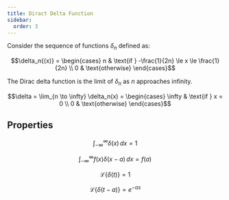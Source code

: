 ```yaml
---
title: Diract Delta Function
sidebar:
  order: 3
---
```


Consider the sequence of functions $\delta_n$ defined as:

```math
\delta_n{(x)} = \begin{cases}
n & \text{if } -\frac{1}{2n} \le x \le \frac{1}{2n} \\
0 & \text{otherwise}
\end{cases}
```

The Dirac delta function is the limit of $\delta_n$ as $n$ approaches infinity.

```math
\delta = \lim_{n \to \infty} \delta_n(x) = \begin{cases}
\infty & \text{if } x = 0 \\
0 & \text{otherwise}
\end{cases}
```

## Properties

```math
\int_{-\infty}^{\infty} \delta(x) \, dx = 1
```

```math
\int_{-\infty}^{\infty} f(x)\delta(x-a) \, dx = f(a)
```

```math
\mathcal{L}\{\delta(t)\} = 1
```

```math
\mathcal{L}\{\delta(t-a)\} = e^{-as}
```

